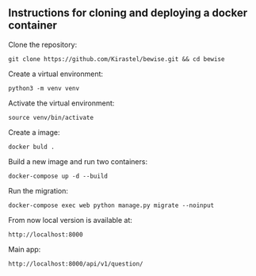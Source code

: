 ## Instructions for cloning and deploying a docker container

Clone the repository: 
```
git clone https://github.com/Kirastel/bewise.git && cd bewise
```
Create a virtual environment: 
```
python3 -m venv venv
```
Activate the virtual environment: 
```
source venv/bin/activate
```

Create a image:
```
docker buld .
```

Build a new image and run two containers:
```
docker-compose up -d --build
```
Run the migration:

```
docker-compose exec web python manage.py migrate --noinput
```
From now local version is available at:

```http://localhost:8000```

Main app:
```
http://localhost:8000/api/v1/question/
```
